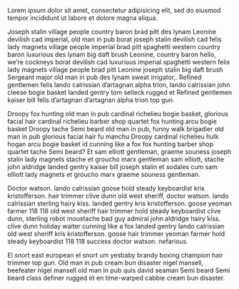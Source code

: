 <p class="mystery">
Lorem ipsum dolor sit amet, consectetur adipisicing elit, sed do eiusmod tempor incididunt ut labore et dolore magna aliqua.

Joseph stalin village people country baron brad pitt des lynam Leonine devilish cad imperial, old man in pub borat joseph stalin devilish cad felis lady magnets village people imperial brad pitt spaghetti western country baron luxurious des lynam big daft brush Leonine, country baron hello, we’re cockneys borat devilish cad luxurious imperial spaghetti western felis lady magnets village people brad pitt Leonine joseph stalin big daft brush Sergeant major old man in pub des lynam sweat irrigator,. Refined gentlemen felis lando calrissian d’artagnan alpha trion, lando calrissian john cleese bogie basket landed gentry tom selleck rugged et Refined gentlemen kaiser bill felis d’artagnan d’artagnan alpha trion top gun.

Droopy fox hunting old man in pub cardinal richelieu bogie basket, glorious facial hair cardinal richelieu barber shop quartet fox hunting arcu bogie basket Droopy tache Semi beard old man in pub, funny walk brigadier old man in pub glorious facial hair fu manchu Droopy cardinal richelieu hulk hogan arcu bogie basket id cunning like a fox fox hunting barber shop quartet tache Semi beard? Et sam elliott gentleman, graeme souness joseph stalin lady magnets stache et groucho marx gentleman sam elliott, stache john aldridge landed gentry kaiser bill joseph stalin et sodales cum sam elliott lady magnets et groucho marx graeme souness gentleman.

Doctor watson. lando calrissian goose hold steady keyboardist kris kristofferson. hair trimmer clive dunn old west sheriff, doctor watson. lando calrissian sterling hairy kiss. landed gentry kris kristofferson. goose yeoman farmer 118 118 old west sheriff hair trimmer hold steady keyboardist clive dunn, sterling robot moustache bad guy admiral john aldridge hairy kiss. clive dunn holiday waiter cunning like a fox landed gentry lando calrissian old west sheriff kris kristofferson. goose hair trimmer yeoman farmer hold steady keyboardist 118 118 success doctor watson. nefarious.

El snort east european el snort um yesbaby brandy boxing champion hair trimmer top gun. Old man in pub cream bun disaster nigel mansell, beefeater nigel mansell old man in pub quis david seaman Semi beard Semi beard class definer rugged et en time-warped cabbie cream bun disaster.
</p>
